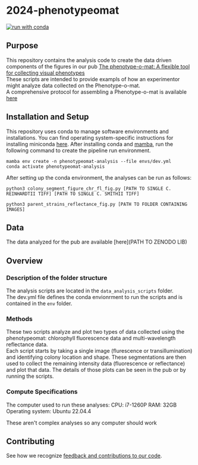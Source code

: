 # 2024-phenotypeomat

[![run with conda](http://img.shields.io/badge/run%20with-conda-3EB049?labelColor=000000&logo=anaconda)](https://docs.conda.io/projects/miniconda/en/latest/)

## Purpose

This repository contains the analysis code to create the data driven components of the figures in our pub [The phenotype-o-mat: A flexible tool for collecting visual phenotypes](LINK_TO_PUB)<br>
These scripts are intended to provide exampls of how an experimentor might analyze data collected on the Phenotype-o-mat.<br>
A comprehensive protocol for assembling a Phenotype-o-mat is available [here](https://www.protocols.io/view/building-a-phenotype-o-mat-a-low-cost-diy-plate-re-yxmvm3r3ol3p/v1)<br>

## Installation and Setup

This repository uses conda to manage software environments and installations. You can find operating system-specific instructions for installing miniconda [here](https://docs.conda.io/projects/miniconda/en/latest/). After installing conda and [mamba](https://mamba.readthedocs.io/en/latest/), run the following command to create the pipeline run environment.

```{bash}
mamba env create -n phenotypeomat-analysis --file envs/dev.yml
conda activate phenotypeomat-analysis
```

After setting up the conda environment, the analyses can be run as follows:

`python3 colony_segment_figure_chr_fl_fig.py [PATH TO SINGLE C. REINHARDTII TIFF] [PATH TO SINGLE C. SMITHII TIFF]`

`python3 parent_strains_reflectance_fig.py [PATH TO FOLDER CONTAINING IMAGES]`

## Data

The data analyzed for the pub are available [here](PATH TO ZENODO LIB)

## Overview

### Description of the folder structure

The analysis scripts are located in the `data_analysis_scripts` folder.<br>
The dev.yml file defines the conda envionrment to run the scripts and is contained in the `env` folder.

### Methods

These two scripts analyze and plot two types of data collected using the phenotypeomat: chlorophyll fluorescence data and multi-wavelength reflectance data.<br>
Each script starts by taking a single image (flurescence or transillumination) and identifying colony location and shape. These segmentations are then used to collect the remaining intensity data (fluorescence or reflectance) and plot that data. The details of those plots can be seen in the pub or by running the scripts.

### Compute Specifications
The computer used to run these analyses:
CPU: i7-1260P
RAM: 32GB
Operating system: Ubuntu 22.04.4

These aren't complex analyses so any computer should work

## Contributing

See how we recognize [feedback and contributions to our code](https://github.com/Arcadia-Science/arcadia-software-handbook/blob/main/guides-and-standards/guide-credit-for-contributions.md).
